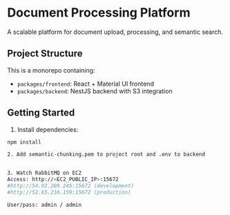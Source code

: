 # Document Processing Platform

A scalable platform for document upload, processing, and semantic search.

## Project Structure

This is a monorepo containing:
- `packages/frontend`: React + Material UI frontend
- `packages/backend`: NestJS backend with S3 integration

## Getting Started

1. Install dependencies:
```bash
npm install

2. Add semantic-chunking.pem to project root and .env to backend


3. Watch RabbitMQ on EC2
Access: http://<EC2_PUBLIC_IP>:15672
#http://54.92.209.245:15672 (development)
#http://52.65.216.159:15672 (production)

User/pass: admin / admin

